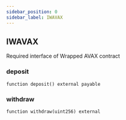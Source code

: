 ```yaml
---
sidebar_position: 0
sidebar_label: IWAVAX
---
```


## IWAVAX

Required interface of Wrapped AVAX contract

### deposit

```solidity
function deposit() external payable
```

### withdraw

```solidity
function withdraw(uint256) external
```

